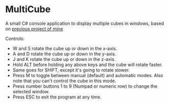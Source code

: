 # MultiCube
A small C# console application to display multiple cubes in windows, based on <a href="https://github.com/filthycoding/RotatingCube">previous project of mine</a>

Controls:

  - W and S rotate the cube up or down in the x-axis.
  - A and D rotate the cube up or down in the y-axis.
  - J and K rotate the cube up or down in the z-axis.
  - Hold ALT before holding any above keys and the cube will rotate faster.
  - Same goes for SHIFT, except it's going to rotate slower.
  - Press M to toggle between manual (default) and automatic modes. Also note that you can't control the cube in this mode.
  - Press number buttons 1 to 9 (Numpad or numeric row) to change the selected window.
  - Press ESC to exit the program at any time.
